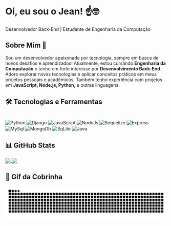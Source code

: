 <h1>Oi, eu sou o Jean! ☝️🤓</h1>
<p>Desenvolvedor Back-End | Estudante de Engenharia da Computação</p>

## Sobre Mim 🚀
<p>
  Sou um desenvolvedor apaixonado por tecnologia, sempre em busca de novos desafios e aprendizados! Atualmente, estou cursando <b>Engenharia da Computação</b> e tenho um forte interesse por <b>Desenvolvimento      Back-End</b>. Adoro explorar novas tecnologias e aplicar conceitos práticos em meus projetos pessoais e acadêmicos. Também tenho experiência com projetos em <b>JavaScript, Node.js, Python,</b> e outras           linguagens.
</p>

## 🛠️ Tecnologias e Ferramentas
<!--Imagem de Linguagens-->
<div style="display: inline_block"><br>
  <img align="center" alt="Python" src="https://img.shields.io/badge/Python-3776AB?style=for-the-badge&logo=python&logoColor=white">
  <img align="center" alt="Django" src="https://img.shields.io/badge/Django-092E20?style=for-the-badge&logo=django&logoColor=white">
  <img align="center" alt="JavaScript" src="https://img.shields.io/badge/JavaScript-F7DF1E?style=for-the-badge&logo=javascript&logoColor=black">
  <img align="center" alt="NodeJs" src="https://img.shields.io/badge/Node.js-43853D?style=for-the-badge&logo=node.js&logoColor=white">
  <img align="center" alt="Sequelize" src="https://img.shields.io/badge/Sequelize-52B0E7?style=for-the-badge&logo=Sequelize&logoColor=white">
  <img align="center" alt="Express" src="https://img.shields.io/badge/Express.js-404D59?style=for-the-badge">
  <img align="center" alt="MySql" src="https://img.shields.io/badge/MySQL-00000F?style=for-the-badge&logo=mysql&logoColor=white">
  <img align="center" alt="MongoDb" src="https://img.shields.io/badge/MongoDB-4EA94B?style=for-the-badge&logo=mongodb&logoColor=white">
  <img align="center" alt="SqLite" src="https://img.shields.io/badge/SQLite-07405E?style=for-the-badge&logo=sqlite&logoColor=white">
  <img align="center" alt="Java" src="https://img.shields.io/badge/Java-ED8B00?style=for-the-badge&logo=openjdk&logoColor=white">
</div>

## 📊 GitHub Stats
<!--github stats lado a lado-->
<a href="https://github.com/anuraghazra/github-readme-stats">
  <img height=200 align="center" src="https://github-readme-stats.vercel.app/api?username=Jean-Martins22&theme=dark&show_icons=true" />
</a>
<a href="https://github.com/anuraghazra/convoychat">
  <img height=200 align="center" src="https://github-readme-stats.vercel.app/api/top-langs?username=Jean-Martins22&layout=compact&langs_count=8&card_width=320&theme=dark" />
</a>



## 🐍 Gif da Cobrinha

<!--Gif da cobra-->
<picture>
  <source media="(prefers-color-scheme: dark)" srcset="https://raw.githubusercontent.com/Jean-Martins22/Jean-Martins22/output/github-contribution-grid-snake-dark.svg">
  <source media="(prefers-color-scheme: light)" srcset="https://raw.githubusercontent.com/Jean-Martins22/Jean-Martins22/output/github-contribution-grid-snake.svg">
  <img alt="github contribution grid snake animation" src="https://raw.githubusercontent.com/Jean-Martins22/Jean-Martins22/output/github-contribution-grid-snake.svg">
</picture>
